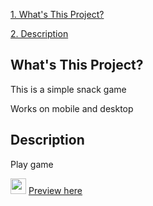 [1. What's This Project?](#whats-this-project) 

[2. Description](#description) 

## What's This Project? 
This is a simple snack game 

Works on mobile and desktop 

## Description 
Play game 

<img src="https://user-images.githubusercontent.com/70519719/233623489-4b1066a6-79a2-43c2-b00d-f3a0f47fd7a6.png" width="25"/> [Preview here](https://linh1712.github.io/snack/) 